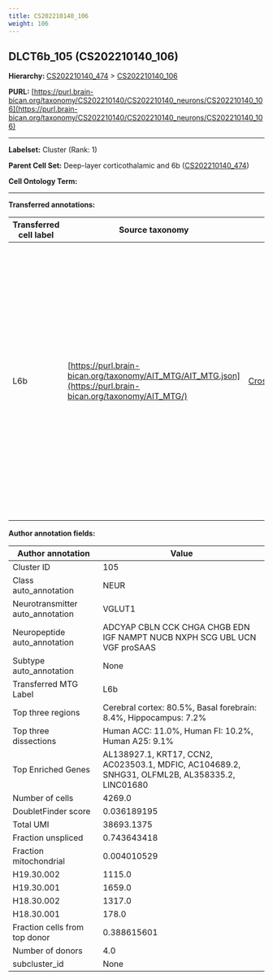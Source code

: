 ```yaml
---
title: CS202210140_106
weight: 106
---
```

## DLCT6b_105 (CS202210140_106)
<b>Hierarchy: </b>
[CS202210140_474](../CS202210140_474) >
[CS202210140_106](../CS202210140_106)

**PURL:** [https://purl.brain-bican.org/taxonomy/CS202210140/CS202210140_neurons/CS202210140_106](https://purl.brain-bican.org/taxonomy/CS202210140/CS202210140_neurons/CS202210140_106)

---


**Labelset:** Cluster (Rank: 1)

**Parent Cell Set:** Deep-layer corticothalamic and 6b ([CS202210140_474](../CS202210140_474))



**Cell Ontology Term:** 

[MARKER GENES.]: #


---

[TRANSFERRED ANNOTATIONS.]: #


**Transferred annotations:**

| Transferred cell label | Source taxonomy | Source node accession | Algorithm name | Comment |
|------------------------|-----------------|-----------------------|----------------|---------|
|L6b|[https://purl.brain-bican.org/taxonomy/AIT_MTG/AIT_MTG.json](https://purl.brain-bican.org/taxonomy/AIT_MTG/)|[CrossArea_subclass:7b6e7cc097](https://purl.brain-bican.org/taxonomy/AIT_MTG/CrossArea_subclass_7b6e7cc097)||We performed PCA (50 components) on our full dataset, trained a random forest classifier (scikit-learn, class_ weight=‘balanced’, max_depth=50) on the MTG labels, and then predicted labels for all cells. We labeled each cluster with the mode of its constituent cells if two conditions were met: more than 0.8 of predicted labels matched the mode, and the mean probability of these pre- dictions was greater than 0.8.|

[AUTHOR ANNOTATION FIELDS.]: #


**Author annotation fields:**

| Author annotation | Value |
|-------------------|-------|
|Cluster ID|105|
|Class auto_annotation|NEUR|
|Neurotransmitter auto_annotation|VGLUT1|
|Neuropeptide auto_annotation|ADCYAP CBLN CCK CHGA CHGB EDN IGF NAMPT NUCB NXPH SCG UBL UCN VGF proSAAS|
|Subtype auto_annotation|None|
|Transferred MTG Label|L6b|
|Top three regions|Cerebral cortex: 80.5%, Basal forebrain: 8.4%, Hippocampus: 7.2%|
|Top three dissections|Human ACC: 11.0%, Human FI: 10.2%, Human A25: 9.1%|
|Top Enriched Genes|AL138927.1, KRT17, CCN2, AC023503.1, MDFIC, AC104689.2, SNHG31, OLFML2B, AL358335.2, LINC01680|
|Number of cells|4269.0|
|DoubletFinder score|0.036189195|
|Total UMI|38693.1375|
|Fraction unspliced|0.743643418|
|Fraction mitochondrial|0.004010529|
|H19.30.002|1115.0|
|H19.30.001|1659.0|
|H18.30.002|1317.0|
|H18.30.001|178.0|
|Fraction cells from top donor|0.388615601|
|Number of donors|4.0|
|subcluster_id|None|
